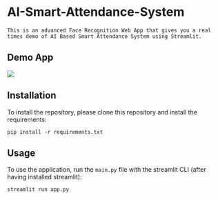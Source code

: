 # AI-Smart-Attendance-System

```
This is an advanced Face Recognition Web App that gives you a real times demo of AI Based Smart Attendance System using Streamlit.
```

## Demo App

![](https://github.com/Anas436/AI-Smart-Attendance-System/blob/main/smart.gif)


## Installation

To install the repository, please clone this repository and install the requirements:

```
pip install -r requirements.txt
```

## Usage

To use the application, run the `main.py` file with the streamlit CLI (after having installed streamlit): 

```
streamlit run app.py
```
